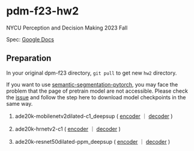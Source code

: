 # pdm-f23-hw2

NYCU Perception and Decision Making 2023 Fall

Spec: [Google Docs](https://drive.google.com/file/d/1LdzOZnM4sa_z1dcEKYHdXxHH_FsDKr_h/view?usp=sharing)

## Preparation
In your original dpm-f23 directory, `git pull` to get new `hw2` directory. 

If you want to use [semantic-segmentation-pytorch](https://github.com/CSAILVision/semantic-segmentation-pytorch), you may face the problem that the page of pretrain model are not accessible.
Please check the [issue](https://github.com/CSAILVision/semantic-segmentation-pytorch/issues/286) and follow the step here to download model checkpoints in the same way.

1. ade20k-mobilenetv2dilated-c1_deepsup ( [encoder](http://sceneparsing.csail.mit.edu/model/pytorch/ade20k-mobilenetv2dilated-c1_deepsup/encoder_epoch_20.pth) ｜ [decoder](http://sceneparsing.csail.mit.edu/model/pytorch/ade20k-mobilenetv2dilated-c1_deepsup/decoder_epoch_20.pth) )

2. ade20k-hrnetv2-c1 ( [encoder](http://sceneparsing.csail.mit.edu/model/pytorch/ade20k-hrnetv2-c1/encoder_epoch_30.pth) ｜ [decoder](http://sceneparsing.csail.mit.edu/model/pytorch/ade20k-hrnetv2-c1/decoder_epoch_30.pth) )

3. ade20k-resnet50dilated-ppm_deepsup ( [encoder](http://sceneparsing.csail.mit.edu/model/pytorch/ade20k-resnet50dilated-ppm_deepsup/encoder_epoch_20.pth) ｜ [decoder](http://sceneparsing.csail.mit.edu/model/pytorch/ade20k-resnet50dilated-ppm_deepsup/decoder_epoch_20.pth) )

